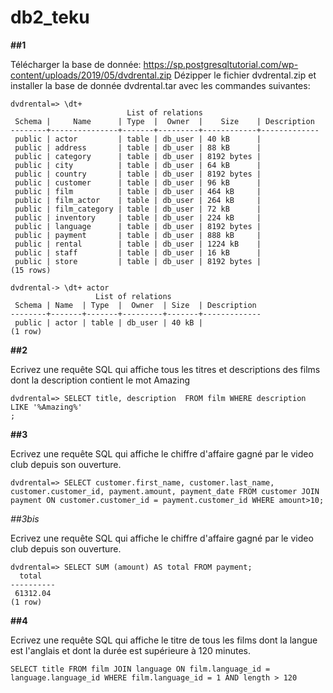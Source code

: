 # db2_teku

**##1**

Télécharger la base de donnée: https://sp.postgresqltutorial.com/wp-content/uploads/2019/05/dvdrental.zip
Dézipper le fichier dvdrental.zip et installer la base de donnée dvdrental.tar avec les commandes suivantes:
```
dvdrental=> \dt+
                          List of relations
 Schema |     Name      | Type  |  Owner  |    Size    | Description 
--------+---------------+-------+---------+------------+-------------
 public | actor         | table | db_user | 40 kB      | 
 public | address       | table | db_user | 88 kB      | 
 public | category      | table | db_user | 8192 bytes | 
 public | city          | table | db_user | 64 kB      | 
 public | country       | table | db_user | 8192 bytes | 
 public | customer      | table | db_user | 96 kB      | 
 public | film          | table | db_user | 464 kB     | 
 public | film_actor    | table | db_user | 264 kB     | 
 public | film_category | table | db_user | 72 kB      | 
 public | inventory     | table | db_user | 224 kB     | 
 public | language      | table | db_user | 8192 bytes | 
 public | payment       | table | db_user | 888 kB     | 
 public | rental        | table | db_user | 1224 kB    | 
 public | staff         | table | db_user | 16 kB      | 
 public | store         | table | db_user | 8192 bytes | 
(15 rows)

dvdrental-> \dt+ actor
                   List of relations
 Schema | Name  | Type  |  Owner  | Size  | Description 
--------+-------+-------+---------+-------+-------------
 public | actor | table | db_user | 40 kB | 
(1 row)

```

**##2**

Ecrivez une requête SQL qui affiche tous les titres et descriptions des films dont la description contient le mot Amazing

```
dvdrental=> SELECT title, description  FROM film WHERE description  LIKE '%Amazing%'
;
```

**##3**

Ecrivez une requête SQL qui affiche le chiffre d'affaire gagné par le video club depuis son ouverture.

```
dvdrental=> SELECT customer.first_name, customer.last_name, customer.customer_id, payment.amount, payment_date FROM customer JOIN payment ON customer.customer_id = payment.customer_id WHERE amount>10; 

```

*##3bis*

Ecrivez une requête SQL qui affiche le chiffre d'affaire gagné par le video club depuis son ouverture.

```
dvdrental=> SELECT SUM (amount) AS total FROM payment;
  total   
----------
 61312.04
(1 row)

```

**##4**

Ecrivez une requête SQL qui affiche le titre de tous les films dont la langue est l'anglais et dont la durée est supérieure à 120 minutes.

```
SELECT title FROM film JOIN language ON film.language_id = language.language_id WHERE film.language_id = 1 AND length > 120
```





